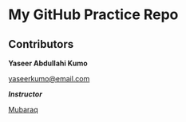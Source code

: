 # My GitHub Practice Repo

## Contributors
 **Yaseer Abdullahi Kumo**
 
 [yaseerkumo@email.com](mailto:yaseerkumo@email.com)
 
 ***Instructor*** 
 
 [Mubaraq](https://github.com/mubarraqqq)
